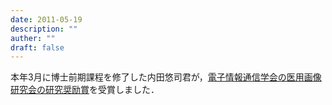 ```yaml
---
date: 2011-05-19
description: ""
auther: ""
draft: false
---
```

本年3月に博士前期課程を修了した内田悠司君が，[電子情報通信学会の医用画像研究会の研究奨励賞](https://www.ieice.org/iss/mi/award_list.html)を受賞しました．
